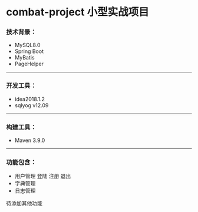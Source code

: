 # combat-project 小型实战项目
### 技术背景：
* MySQL8.0
* Spring Boot
* MyBatis 
* PageHelper
***
### 开发工具：
* idea2018.1.2
* sqlyog v12.09
***
### 构建工具：
* Maven 3.9.0
***
### 功能包含：
* 用户管理 登陆 注册 退出
* 字典管理
* 日志管理

待添加其他功能
